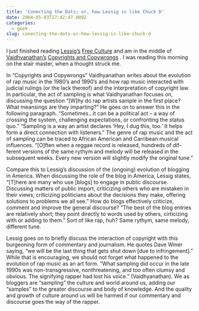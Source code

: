 ```yaml
---
title: 'Conecting the Dots; or, how Lessig is like Chuck D'
date: 2004-05-03T17:42:47.000Z
categories:
  - geek
slug: conecting-the-dots-or-how-lessig-is-like-chuck-d
---
```

I just finished reading [Lessig’s][1]  [Free Culture][2]  and am in the middle of [Vaidhyanathan’s][3]  [Copyrights and Copywrongs][4] . I was reading this morning on the stair master, when a thought struck me.

In “Copyrights and Copywrongs” Vaidhyanathan writes about the evolution of rap music in the 1980’s and 1990’s and how rap music interacted with judicial rulings (or the lack thereof) and the interpretation of copyright law. In particular, the act of sampling is what Vaidhyanathan focuses on, discussing the question “[W]hy do rap artists sample in the first place? What meansings are they imparting?” He goes on to answer this in the following paragraph. “Sometimes…it can be a political act – a way of crossing the system, challenging expectations, or confronting the status quo.” “Sampling is a way an artist declares &#8216;Hey, I dug this, too.’ It helps form a direct connection with listeners.” The genre of rap music and the act of sampling can be traced to African American and Carribean musical influences. “[O]ften when a reggae record is released, hundreds of dif-ferent versions of the same rythym and melody will be released in the subsequent weeks. Every new version will slightly modify the original tune.”

Compare this to Lessig’s discussion of the (ongoing) evolution of blogging in America. When discussing the role of the blog in America, Lessig states, “[T]here are many who use [blogs] to engage in public discourse. Discussing matters of public import, criticizing others who are mistaken in their views, criticizing politicians about the decisions they make, offering solutions to problems we all see.” How do blogs effectively criticize, comment and improve the general discourse? “The best of the blog entries are relatively short; they point directly to words used by others, cirticizing with or adding to them.” Sort of like rap, huh? Same rythym, same melody, different tune.

Lessig goes on to briefly discuss the interaction of copyright with this burgeoning form of commentary and journalism. He quotes Dave Winer saying, “we will be the last thing that gets shut down [due to infringement].” While that is encouraging, we should not forget what happened to the evolution of rap music as an art form. “What sampling did occur in the late 1990s was non-transgressive, nonthreatening, and too often clumsy and obvious. The signifying rapper had lost his voice.” (Vaidhyanathan). We as bloggers are “sampling” the culture and world around us, adding our “samples” to the greater discourse and body of knowledge. And the quality and growth of culture around us will be harmed if our commentary and discourse goes the way of the rapper.



 [1]: http://lessig.org
 [2]: http://www.amazon.com/exec/obidos/tg/detail/-/1594200068/
 [3]: http://www.nyu.edu/classes/siva/
 [4]: http://www.amazon.com/exec/obidos/tg/detail/-/0814788076/
